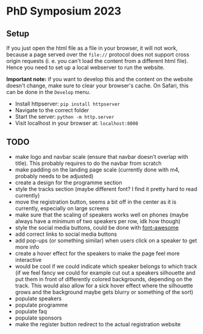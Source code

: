 # PhD Symposium 2023

## Setup

If you just open the html file as a file in your browser, it will not work, because a page served over the `file://` protocol does not support cross origin requests (i. e. you can't load the content from a different html file). Hence you need to set up a local webserver to run the website.

**Important note:** if you want to develop this and the content on the website doesn't change, make sure to clear your browser's cache. On Safari, this can be done in the `Develop` menu.

- Install httpserver: `pip install httpserver`
-  Navigate to the correct folder
- Start the server: `python -m http.server`
- Visit localhost in your browser at: `localhost:8000`

## TODO
- make logo and navbar scale (ensure that navbar doesn’t overlap with title). This probably requires to do the navbar from scratch
- make padding on the landing page scale (currently done with m4, probably needs to be adjusted)
- create a design for the programme section
- style the tracks section (maybe different font? I find it pretty hard to read currently)
- move the registration button, seems a bit off in the center as it is currently, especially on large screens
- make sure that the scaling of speakers works well on phones (maybe always have a minimum of two speakers per row, idk how though)
- style the social media buttons, could be done with [font-awesome](https://www.w3schools.com/howto/howto_css_social_media_buttons.asp)
- add correct links to social media buttons
- add pop-ups (or something similar) when users click on a speaker to get more info
- create a hover effect for the speakers to make the page feel more interactive
- would be cool if we could indicate which speaker belongs to which track (if we feel fancy we could for example cut out a speakers silhouette and put them in front of differently colored backgrounds, depending on the track. This would also allow for a sick hover effect where the silhouette grows and the background maybe gets blurry or something of the sort)
- populate speakers
- populate programme
- populate faq
- populate sponsors
- make the register button redirect to the actual registration website
